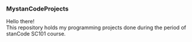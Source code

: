 ### MystanCodeProjects
Hello there!\
This repository holds my programming projects done during the period of stanCode SC101 course.
